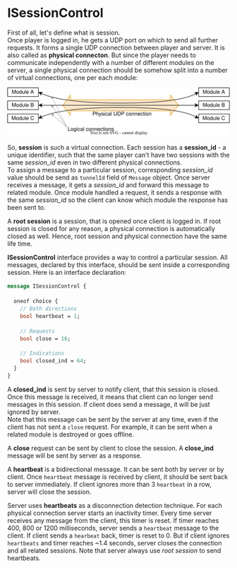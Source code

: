 
# ISessionControl
First of all, let's define what is session.  
Once player is logged in, he gets a UDP port on which to send all further requests. It forms a single UDP connection between player and server. It is also called as **physical connecton**. But since the player needs to communicate independently with a number of different modules on the server, a single physical connection should be somehow split into a number of virtual connections, one per each module:  

<img src="./ISessionControl/fig1.svg" alt="virtual_connections" width="800" class="center"/>

So, **session** is such a virtual connection. Each session has a **session_id** - a unique identifier, such that the same player can't have two sessions with the same *session_id* even in two different physical connections.  
To assign a message to a particular session, corresponding *session_id* value should be send as `tunnelId` field of `Message` object. Once server receives a message, it gets a *session_id* and forward this message to related module. Once module handled a request, it sends a response with the same *session_id* so the client can know which module the response has been sent to.

A **root session** is a session, that is opened once client is logged in. If root session is closed for any reason, a physical connection is automatically closed as well. Hence, root session and physical connection have the same life time.

**ISessionControl** interface provides a way to control a particular session. All messages, declared by this interface, should be sent inside a corresponding session. Here is an interface declaration:
```protobuf
message ISessionControl {

  oneof choice {
    // Both directions
    bool heartbeat = 1;

    // Requests
    bool close = 16;
    
    // Indications
    bool closed_ind = 64;
  }
}
```

A **closed_ind** is sent by server to notify client, that this session is closed. Once this message is received, it means that client can no longer send messages in this session. If client does send a message, it will be just ignored by server.  
Note that this message can be sent by the server at any time, even if the client has not sent a `close` request. For example, it can be sent when a related module is destroyed or goes offline.

A **close** request can be sent by client to close the session. A **close_ind** message will be sent by server as a response.

A **heartbeat** is a bidirectional message. It can be sent both by server or by client. Once `heartbeat` message is received by client, it should be sent back to server immediately. If client ignores more than 3 `heartbeat` in a row, server will close the session.

Server uses **heartbeats** as a disconnection detection technique. For each physical connection server starts an inactivity timer. Every time server receives any message from the client, this timer is reset. If timer reaches 400, 800 or 1200 milliseconds, server sends a `heartbeat` message to the client. If client sends a `hearbeat` back, timer is reset to 0. But if client ignores `heartbeats` and timer reaches ~1.4 seconds, server closes the connection and all related sessions. Note that server always use *root session* to send heartbeats.
